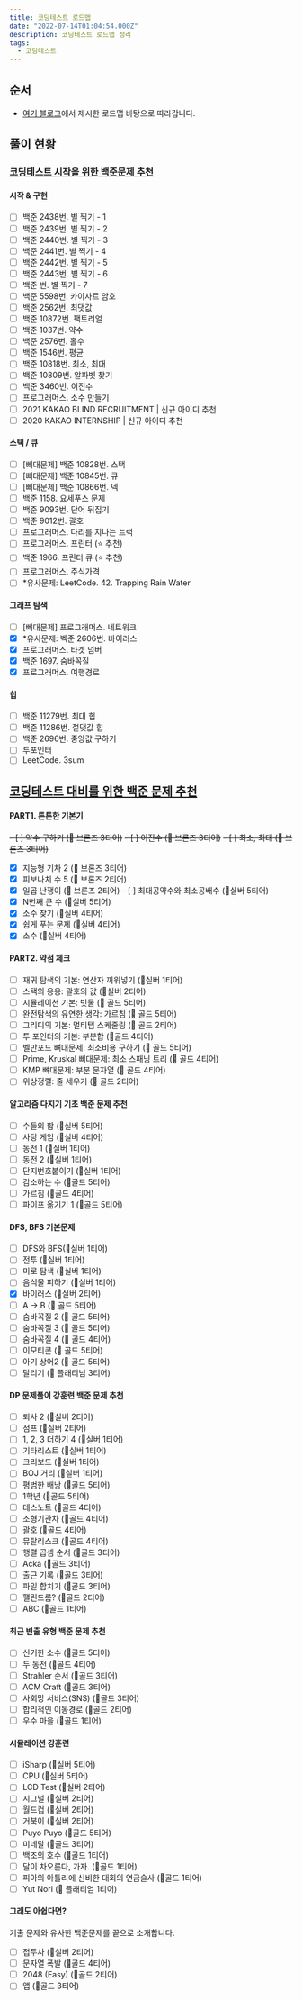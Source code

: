 ```yaml
---
title: 코딩테스트 로드맵
date: "2022-07-14T01:04:54.000Z"
description: 코딩테스트 로드맵 정리
tags:
  - 코딩테스트
---
```


## 순서

- [여기 블로그](https://covenant.tistory.com/235)에서 제시한 로드맵 바탕으로 따라갑니다.

## 풀이 현황

### [코딩테스트 시작을 위한 백준문제 추천](https://covenant.tistory.com/234)

#### 시작 & 구현

- [ ] 백준 2438번. 별 찍기 - 1
- [ ] 백준 2439번. 별 찍기 - 2
- [ ] 백준 2440번. 별 찍기 - 3
- [ ] 백준 2441번. 별 찍기 - 4
- [ ] 백준 2442번. 별 찍기 - 5
- [ ] 백준 2443번. 별 찍기 - 6
- [ ] 백준 번. 별 찍기 - 7
- [ ] 백준 5598번. 카이사르 암호
- [ ] 백준 2562번. 최댓값
- [ ] 백준 10872번. 팩토리얼
- [ ] 백준 1037번. 약수
- [ ] 백준 2576번. 홀수
- [ ] 백준 1546번. 평균
- [ ] 백준 10818번. 최소, 최대
- [ ] 백준 10809번. 알파벳 찾기
- [ ] 백준 3460번. 이진수
- [ ] 프로그래머스. 소수 만들기
- [ ] 2021 KAKAO BLIND RECRUITMENT | 신규 아이디 추천
- [ ] 2020 KAKAO INTERNSHIP | 신규 아이디 추천

#### 스택 / 큐

- [ ] [뼈대문제] 백준 10828번. 스택
- [ ] [뼈대문제] 백준 10845번. 큐
- [ ] [뼈대문제] 백준 10866번. 덱
- [ ] 백준 1158. 요세푸스 문제
- [ ] 백준 9093번. 단어 뒤집기
- [ ] 백준 9012번. 괄호
- [ ] 프로그래머스. 다리를 지나는 트럭
- [ ] 프로그래머스. 프린터 (⭐ 추천)
- [ ] 백준 1966. 프린터 큐 (⭐ 추천)
- [ ] 프로그래머스. 주식가격
- [ ] \*유사문제: LeetCode. 42. Trapping Rain Water

#### 그래프 탐색

- [ ] [뼈대문제] 프로그래머스. 네트워크
- [x] \*유사문제: 벡준 2606번. 바이러스
- [x] 프로그래머스. 타겟 넘버
- [x] 백준 1697. 숨바꼭질
- [x] 프로그래머스. 여행경로

#### 힙

- [ ] 백준 11279번. 최대 힙
- [ ] 백준 11286번. 절댓값 힙
- [ ] 백준 2696번. 중앙값 구하기
- [ ] 투포인터
- [ ] LeetCode. 3sum

## [코딩테스트 대비를 위한 백준 문제 추천](https://covenant.tistory.com/224?category=727170)

#### PART1. 튼튼한 기본기

~~- [ ] 약수 구하기 (🥉 브론즈 3티어)~~
~~- [ ] 이진수 (🥉 브론즈 3티어)~~
~~- [ ] 최소, 최대 (🥉 브론즈 3티어)~~

- [x] 지능형 기차 2 (🥉 브론즈 3티어)
- [x] 피보나치 수 5 (🥉 브론즈 2티어)
- [x] 일곱 난쟁이 (🥉 브론즈 2티어)
      ~~- [ ] 최대공약수와 최소공배수 (🥈실버 5티어)~~
- [x] N번째 큰 수 (🥈실버 5티어)
- [x] 소수 찾기 (🥈실버 4티어)
- [x] 쉽게 푸는 문제 (🥈실버 4티어)
- [x] 소수 (🥈실버 4티어)

#### PART2. 약점 체크

- [ ] 재귀 탐색의 기본: 연산자 끼워넣기 (🥈실버 1티어)
- [ ] 스택의 응용: 괄호의 값 (🥈실버 2티어)
- [ ] 시뮬레이션 기본: 빗물 (🥇 골드 5티어)
- [ ] 완전탐색의 유연한 생각: 가르침 (🥇 골드 5티어)
- [ ] 그리디의 기본: 멀티탭 스케줄링 (🥇 골드 2티어)
- [ ] 투 포인터의 기본: 부분합 (🥇골드 4티어)
- [ ] 벨만포드 뼈대문제: 최소비용 구하기 (🥇 골드 5티어)
- [ ] Prime, Kruskal 뼈대문제: 최소 스패닝 트리 (🥇 골드 4티어)
- [ ] KMP 뼈대문제: 부분 문자열 (🥇 골드 4티어)
- [ ] 위상정렬: 줄 세우기 (🥇 골드 2티어)

#### 알고리즘 다지기 기초 백준 문제 추천

- [ ] 수들의 합 (🥈실버 5티어)
- [ ] 사탕 게임 (🥈실버 4티어)
- [ ] 동전 1 (🥈실버 1티어)
- [ ] 동전 2 (🥈실버 1티어)
- [ ] 단지번호붙이기 (🥈실버 1티어)
- [ ] 감소하는 수 (🥇골드 5티어)
- [ ] 가르침 (🥇골드 4티어)
- [ ] 파이프 옮기기 1 (🥇골드 5티어)

#### DFS, BFS 기본문제

- [ ] DFS와 BFS(🥈실버 1티어)
- [ ] 전투 (🥈실버 1티어)
- [ ] 미로 탐색 (🥈실버 1티어)
- [ ] 음식물 피하기 (🥈실버 1티어)
- [x] 바이러스 (🥈실버 2티어)
- [ ] A → B (🥇 골드 5티어)
- [ ] 숨바꼭질 2 (🥇 골드 5티어)
- [ ] 숨바꼭질 3 (🥇 골드 5티어)
- [ ] 숨바꼭질 4 (🥇 골드 4티어)
- [ ] 이모티콘 (🥇 골드 5티어)
- [ ] 아기 상어2 (🥇 골드 5티어)
- [ ] 달리기 (🏅 플래티넘 3티어)

#### DP 문제풀이 강훈련 백준 문제 추천

- [ ] 퇴사 2 (🥈실버 2티어)
- [ ] 점프 (🥈실버 2티어)
- [ ] 1, 2, 3 더하기 4 (🥈실버 1티어)
- [ ] 기타리스트 (🥈실버 1티어)
- [ ] 크리보드 (🥈실버 1티어)
- [ ] BOJ 거리 (🥈실버 1티어)
- [ ] 평범한 배낭 (🥇골드 5티어)
- [ ] 1학년 (🥇골드 5티어)
- [ ] 데스노트 (🥇골드 4티어)
- [ ] 소형기관차 (🥇골드 4티어)
- [ ] 괄호 (🥇골드 4티어)
- [ ] 뮤탈리스크 (🥇골드 4티어)
- [ ] 행렬 곱셈 순서 (🥇골드 3티어)
- [ ] Acka (🥇골드 3티어)
- [ ] 출근 기록 (🥇골드 3티어)
- [ ] 파일 합치기 (🥇골드 3티어)
- [ ] 팰린드롬? (🥇골드 2티어)
- [ ] ABC (🥇골드 1티어)

#### 최근 빈출 유형 백준 문제 추천

- [ ] 신기한 소수 (🥇골드 5티어)
- [ ] 두 동전 (🥇골드 4티어)
- [ ] Strahler 순서 (🥇골드 3티어)
- [ ] ACM Craft (🥇골드 3티어)
- [ ] 사회망 서비스(SNS) (🥇골드 3티어)
- [ ] 합리적인 이동경로 (🥇골드 2티어)
- [ ] 우수 마을 (🥇골드 1티어)

#### 시뮬레이션 강훈련

- [ ] iSharp (🥈실버 5티어)
- [ ] CPU (🥈실버 5티어)
- [ ] LCD Test (🥈실버 2티어)
- [ ] 시그널 (🥈실버 2티어)
- [ ] 월드컵 (🥈실버 2티어)
- [ ] 거북이 (🥈실버 2티어)
- [ ] Puyo Puyo (🥇골드 5티어)
- [ ] 미네랄 (🥇골드 3티어)
- [ ] 백조의 호수 (🥇골드 1티어)
- [ ] 달이 차오른다, 가자. (🥇골드 1티어)
- [ ] 피아의 아틀리에 신비한 대회의 연금술사 (🥇골드 1티어)
- [ ] Yut Nori (🏅 플래티엄 1티어)

#### 그래도 아쉽다면?

기출 문제와 유사한 백준문제를 끝으로 소개합니다.

- [ ] 접두사 (🥈실버 2티어)
- [ ] 문자열 폭발 (🥇골드 4티어)
- [ ] 2048 (Easy) (🥇골드 2티어)
- [ ] 앱 (🥇골드 3티어)
